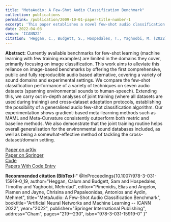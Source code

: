 ```yaml
---
title: "MetaAudio: A Few-Shot Audio Classification Benchmark"
collection: publications
permalink: /publication/2009-10-01-paper-title-number-1
excerpt: 'This paper establishes a novel few-shot audio classification benchmark'
date: 2022-04-03
venue: 'ICANN22'
citation: 'Heggan, C., Budgett, S., Hospedales, T., Yaghoobi, M. (2022). MetaAudio: A Few-Shot Audio Classification Benchmark. In: Pimenidis, E., Angelov, P., Jayne, C., Papaleonidas, A., Aydin, M. (eds) Artificial Neural Networks and Machine Learning – ICANN 2022. ICANN 2022. Lecture Notes in Computer Science, vol 13529. Springer, Cham. https://doi.org/10.1007/978-3-031-15919-0_19'
---
```

**Abstract:** Currently available benchmarks for few-shot learning (machine learning with few training examples) are limited in the domains they cover, primarily focusing on image classification. This work aims to alleviate this reliance on image-based benchmarks by offering the first comprehensive, public and fully reproducible audio based alternative, covering a variety of sound domains and experimental settings. We compare the few-shot classification performance of a variety of techniques on seven audio datasets (spanning environmental sounds to human-speech). Extending this, we carry out in-depth analyses of joint training (where all datasets are used during training) and cross-dataset adaptation protocols, establishing the possibility of a generalised audio few-shot classification algorithm. Our experimentation shows gradient-based meta-learning methods such as MAML and Meta-Curvature consistently outperform both metric and baseline methods. We also demonstrate that the joint training routine helps overall generalisation for the environmental sound databases included, as well as being a somewhat-effective method of tackling the cross-dataset/domain setting.

[Paper on arXiv](https://arxiv.org/abs/2204.02121) <br/>
[Paper on Springer](https://link.springer.com/chapter/10.1007/978-3-031-15919-0_19#Ack1) <br/>
[Code](https://github.com/CHeggan/MetaAudio-A-Few-Shot-Audio-Classification-Benchmark) <br/>
[Papers With Code Entry](https://paperswithcode.com/paper/metaaudio-a-few-shot-audio-classification) <br/>

**Recommended citation (BibTex):**" @InProceedings{10.1007/978-3-031-15919-0_19,
author="Heggan, Calum
and Budgett, Sam
and Hospedales, Timothy
and Yaghoobi, Mehrdad",
editor="Pimenidis, Elias
and Angelov, Plamen
and Jayne, Chrisina
and Papaleonidas, Antonios
and Aydin, Mehmet",
title="MetaAudio: A Few-Shot Audio Classification Benchmark",
booktitle="Artificial Neural Networks and Machine Learning -- ICANN 2022",
year="2022",
publisher="Springer International Publishing",
address="Cham",
pages="219--230",
isbn="978-3-031-15919-0"
}"